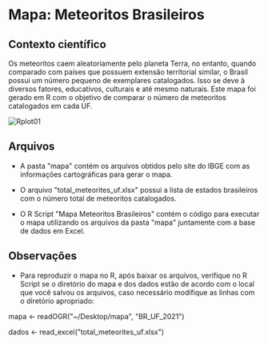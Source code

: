 # Mapa: Meteoritos Brasileiros

## Contexto científico 
Os meteoritos caem aleatoriamente pelo planeta Terra, no entanto, quando comparado com países que possuem extensão territorial similar, o Brasil possui um número pequeno de exemplares catalogados. Isso se deve à diversos fatores, educativos, culturais e até mesmo naturais. Este mapa foi gerado em R com o objetivo de comparar o número de meteoritos catalogados em cada UF. 


![Rplot01](https://github.com/higormartinezo/mapa-meteoritos-brasileiros/assets/73290985/f4af1d16-3f8e-42bd-89a0-959d4353c1fc)


## Arquivos 
- A pasta "mapa" contém os arquivos obtidos pelo site do IBGE com as informações cartográficas para gerar o mapa.
  
- O arquivo "total_meteorites_uf.xlsx" possui a lista de estados brasileiros com o número total de meteoritos catalogados.

- O R Script "Mapa Meteoritos Brasileiros" contém o código para executar o mapa utilizando os arquivos da pasta "mapa" juntamente com a base de dados em Excel. 

## Observações 
-  Para reproduzir o mapa no R, após baixar os arquivos, verifique no R Script se o diretório do mapa e dos dados estão de acordo com o local que você salvou os arquivos, caso necessário modifique as linhas com o diretório apropriado:

mapa <- readOGR("~/Desktop/mapa", "BR_UF_2021")

dados <- read_excel("total_meteorites_uf.xlsx")

